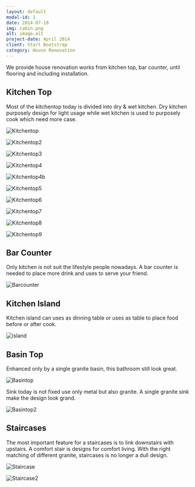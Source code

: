 ```yaml
---
layout: default
modal-id: 1
date: 2014-07-18
img: cabin.png
alt: image-alt
project-date: April 2014
client: Start Bootstrap
category: House Renovation
---
```


We provide house renovation works from kitchen top, bar counter, until flooring and including installation.

## Kitchen Top
Most of the kitchentop today is divided into dry & wet kitchen. Dry kitchen purposely design for light usage while wet kitchen is used to purposely cook which need more case.

![Kitchentop](/img/kitchentop.jpg)

![Kitchentop2](/img/kitchentop2.jpg)

![Kitchentop3](/img/kitchentop3.jpg)

![Kitchentop4](/img/kitchentop4.jpg)

![Kitchentop4b](/img/kitchentop4b.jpg)

![Kitchentop5](/img/kitchentop5.jpg)

![Kitchentop6](/img/kitchentop6.jpg)

![Kitchentop7](/img/kitchentop7.jpg)

![Kitchentop8](/img/kitchentop8.jpg)

![Kitchentop9](/img/kitchentop9.jpg)

## Bar Counter
Only kitchen is not suit the lifestyle people nowadays. A bar counter is needed to place more drink and uses to serve your friend.

![Barcounter](/img/barcounter.jpg)

## Kitchen Island
Kitchen island can uses as dinning table or uses as table to place food before or after cook.

![island](/img/island.jpg)

## Basin Top
Enhanced only by a single granite basin, this bathroom still look great.

![Basintop](/img/basintop.jpg)

Sink today is not fixed use only metal but also granite. A single granite sink make the design look grand.

![Basintop2](/img/basintop2.jpg)

## Staircases
The most important feature for a staircases is to link downstairs with upstairs. A comfort stair is designs for comfort living. With the right matching of different granite, staircases is no longer a dull design.

![Staircase](/img/staircase.jpg)

![Staircase2](/img/staircase2.jpg)